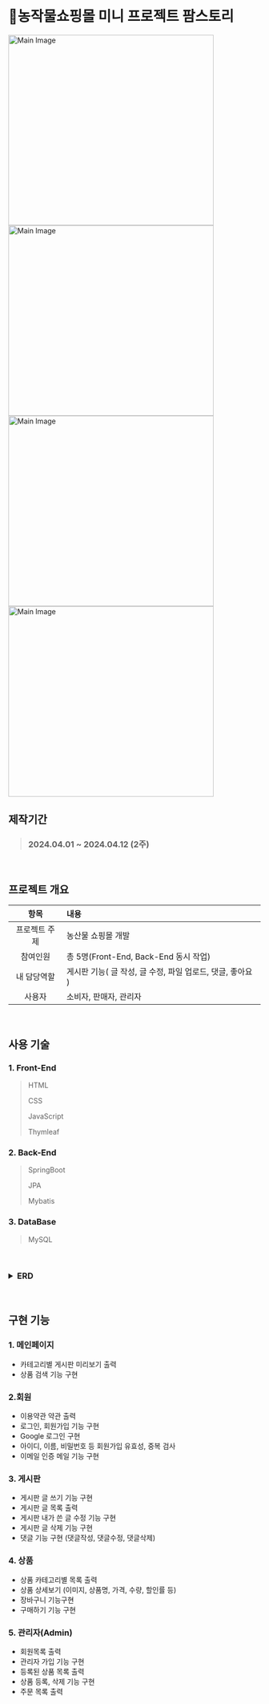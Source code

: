# 🍉농작물쇼핑몰 미니 프로젝트 팜스토리
<img src="https://github.com/user-attachments/assets/1c59d40a-f107-4cca-a897-75e65a57669f" alt="Main Image" width="410" height="380">
<img src="https://github.com/user-attachments/assets/fc95a94e-6b2f-443c-95e4-92520c809470" alt="Main Image" width="410" height="380">
<img src="https://github.com/user-attachments/assets/fec3bd67-19f3-4d97-b527-10582b1c91aa" alt="Main Image" width="410" height="380">
<img src="https://github.com/user-attachments/assets/e6506e12-7ac9-48ff-b0cb-ac2ec9121c65" alt="Main Image" width="410" height="380">

## 제작기간
> ### 2024.04.01 ~ 2024.04.12 (2주)  
<br/>

## 프로젝트 개요
| 항목 | 내용 | 
| :---: | :--- | 
| 프로젝트 주제  | 농산물 쇼핑몰 개발  |
| 참여인원  | 총 5명(Front-End, Back-End 동시 작업)  |
| 내 담당역할  | 게시판 기능( 글 작성, 글 수정, 파일 업로드, 댓글, 좋아요 ) |
| 사용자  | 소비자, 판매자, 관리자 |
<br/>
  
## 사용 기술
### 1. Front-End
> HTML
> 
> CSS
> 
> JavaScript
> 
> Thymleaf  

### 2. Back-End
> SpringBoot
> 
> JPA
> 
> Mybatis  

### 3. DataBase
> MySQL  
<br/>

<h3>
<details>
  <summary>ERD</summary>
<img src="https://github.com/user-attachments/assets/bece5ce9-5292-4ee1-8248-7d9943da307e" alt="ERD" >

</details>
</h3>
<br/>

## 구현 기능
### 1. 메인페이지
* 카테고리별 게시판 미리보기 출력
* 상품 검색 기능 구현

### 2.회원
* 이용약관 약관 출력
* 로그인, 회원가입 기능 구현
* Google 로그인 구현
* 아이디, 이름, 비밀번호 등 회원가입 유효성, 중복 검사
* 이메일 인증 메일 기능 구현

### 3. 게시판
* 게시판 글 쓰기 기능 구현
* 게시판 글 목록 출력
* 게시판 내가 쓴 글 수정 기능 구현
* 게시판 글 삭제 기능 구현
* 댓글 기능 구현 (댓글작성, 댓글수정, 댓글삭제)

### 4. 상품
* 상품 카테고리별 목록 출력
* 상품 상세보기 (이미지, 상품명, 가격, 수량, 할인률 등)
* 장바구니 기능구현
* 구매하기 기능 구현

### 5. 관리자(Admin)
* 회원목록 출력
* 관리자 가입 기능 구현
* 등록된 상품 목록 출력
* 상품 등록, 삭제 기능 구현
* 주문 목록 출력


